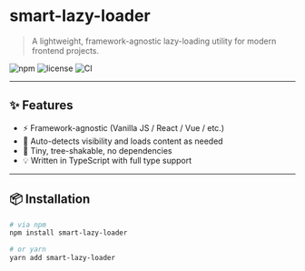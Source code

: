 # smart-lazy-loader

> A lightweight, framework-agnostic lazy-loading utility for modern frontend projects.

![npm](https://img.shields.io/npm/v/smart-lazy-loader)
![license](https://img.shields.io/github/license/anel-kalajevac/smart-lazy-loader)
![CI](https://img.shields.io/github/actions/workflow/status/anel-kalajevac/smart-lazy-loader/ci.yml)

---

## ✨ Features

- ⚡ Framework-agnostic (Vanilla JS / React / Vue / etc.)
- 🧠 Auto-detects visibility and loads content as needed
- 🎯 Tiny, tree-shakable, no dependencies
- 💡 Written in TypeScript with full type support

---

## 📦 Installation

```bash
# via npm
npm install smart-lazy-loader

# or yarn
yarn add smart-lazy-loader

